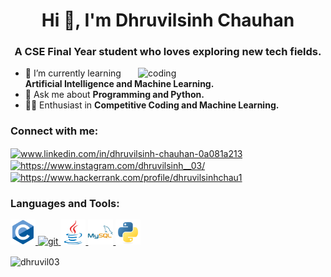 
<h1 align="center">Hi 👋, I'm Dhruvilsinh Chauhan</h1>
<h3 align="center">A CSE Final Year student who loves exploring new tech fields.</h3>
<img align="right" alt="coding" width=300 src="https://media.giphy.com/media/qgQUggAC3Pfv687qPC/giphy.gif"/>

- 🌱 I’m currently learning **Artificial Intelligence and Machine Learning.**
- 💬 Ask me about **Programming and Python.**
- 👨‍💻 Enthusiast in **Competitive Coding and Machine Learning.**

<h3 align="left">Connect with me:</h3>
<p align="left">
<a href="https://linkedin.com/in/www.linkedin.com/in/dhruvilsinh-chauhan-0a081a213" target="blank"><img align="center" src="https://raw.githubusercontent.com/rahuldkjain/github-profile-readme-generator/master/src/images/icons/Social/linked-in-alt.svg" alt="www.linkedin.com/in/dhruvilsinh-chauhan-0a081a213" height="30" width="40" /></a>
<a href="https://instagram.com/https://www.instagram.com/dhruvilsinh__03/" target="blank"><img align="center" src="https://raw.githubusercontent.com/rahuldkjain/github-profile-readme-generator/master/src/images/icons/Social/instagram.svg" alt="https://www.instagram.com/dhruvilsinh__03/" height="30" width="40" /></a>
<a href="https://www.hackerrank.com/profile/dhruvilsinhchau1" target="blank"><img align="center" src="https://raw.githubusercontent.com/rahuldkjain/github-profile-readme-generator/master/src/images/icons/Social/hackerrank.svg" alt="https://www.hackerrank.com/profile/dhruvilsinhchau1" height="30" width="40" /></a>
</p>

<h3 align="left">Languages and Tools:</h3>
<p align="left"> <a href="https://www.cprogramming.com/" target="_blank" rel="noreferrer"> <img src="https://raw.githubusercontent.com/devicons/devicon/master/icons/c/c-original.svg" alt="c" width="40" height="40"/> </a> <a href="https://git-scm.com/" target="_blank" rel="noreferrer"> <img src="https://www.vectorlogo.zone/logos/git-scm/git-scm-icon.svg" alt="git" width="40" height="40"/> </a> <a href="https://www.java.com" target="_blank" rel="noreferrer"> <img src="https://raw.githubusercontent.com/devicons/devicon/master/icons/java/java-original.svg" alt="java" width="40" height="40"/> </a> <a href="https://www.mysql.com/" target="_blank" rel="noreferrer"> <img src="https://raw.githubusercontent.com/devicons/devicon/master/icons/mysql/mysql-original-wordmark.svg" alt="mysql" width="40" height="40"/> </a> <a href="https://www.python.org" target="_blank" rel="noreferrer"> <img src="https://raw.githubusercontent.com/devicons/devicon/master/icons/python/python-original.svg" alt="python" width="40" height="40"/> </a> </p>

<p><img align="center" src="https://github-readme-stats.vercel.app/api/top-langs?username=dhruvil03&show_icons=true&locale=en&layout=compact" alt="dhruvil03" /></p>

<!--
**Dhruvil03/Dhruvil03** is a ✨ _special_ ✨ repository because its `README.md` (this file) appears on your GitHub profile.

Here are some ideas to get you started:

- 🔭 I’m currently working on ...
- 🌱 I’m currently learning ...
- 👯 I’m looking to collaborate on ...
- 🤔 I’m looking for help with ...
- 💬 Ask me about ...
- 📫 How to reach me: ...
- 😄 Pronouns: ...
- ⚡ Fun fact: ...
-->
